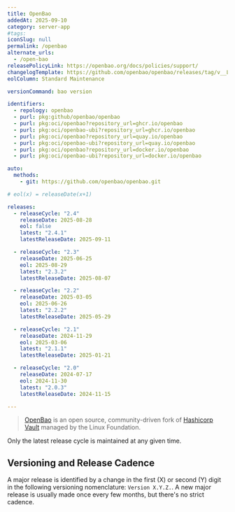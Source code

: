 ```yaml
---
title: OpenBao
addedAt: 2025-09-10
category: server-app
#tags: 
iconSlug: null
permalink: /openbao
alternate_urls:
  - /open-bao
releasePolicyLink: https://openbao.org/docs/policies/support/
changelogTemplate: https://github.com/openbao/openbao/releases/tag/v__LATEST__
eolColumn: Standard Maintenance

versionCommand: bao version

identifiers:
  - repology: openbao
  - purl: pkg:github/openbao/openbao
  - purl: pkg:oci/openbao?repository_url=ghcr.io/openbao
  - purl: pkg:oci/openbao-ubi?repository_url=ghcr.io/openbao
  - purl: pkg:oci/openbao?repository_url=quay.io/openbao
  - purl: pkg:oci/openbao-ubi?repository_url=quay.io/openbao
  - purl: pkg:oci/openbao?repository_url=docker.io/openbao
  - purl: pkg:oci/openbao-ubi?repository_url=docker.io/openbao

auto:
  methods:
    - git: https://github.com/openbao/openbao.git

# eol(x) = releaseDate(x+1)

releases:
  - releaseCycle: "2.4"
    releaseDate: 2025-08-28
    eol: false
    latest: "2.4.1"
    latestReleaseDate: 2025-09-11

  - releaseCycle: "2.3"
    releaseDate: 2025-06-25
    eol: 2025-08-29
    latest: "2.3.2"
    latestReleaseDate: 2025-08-07

  - releaseCycle: "2.2"
    releaseDate: 2025-03-05
    eol: 2025-06-26
    latest: "2.2.2"
    latestReleaseDate: 2025-05-29

  - releaseCycle: "2.1"
    releaseDate: 2024-11-29
    eol: 2025-03-06
    latest: "2.1.1"
    latestReleaseDate: 2025-01-21

  - releaseCycle: "2.0"
    releaseDate: 2024-07-17
    eol: 2024-11-30
    latest: "2.0.3"
    latestReleaseDate: 2024-11-15

---
```


> [OpenBao](https://openbao.org/) is an open source, community-driven fork of [Hashicorp Vault](/hashicorp-vault) managed by the Linux Foundation.

Only the latest release cycle is maintained at any given time.

## Versioning and Release Cadence

A major release is identified by a change in the first (X) or second (Y) digit in the following
versioning nomenclature: `Version X.Y.Z.`. A new major release is
usually made once every few months, but there's no strict cadence.
